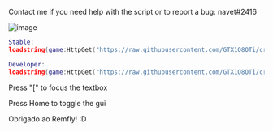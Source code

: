 Contact me if you need help with the script or to report a bug: navet#2416

![image](https://user-images.githubusercontent.com/83888350/130711425-fd5e4cb4-1f96-44ea-b59d-f1507f7870a1.png)

```lua
Stable:
loadstring(game:HttpGet("https://raw.githubusercontent.com/GTX1O8OTi/creamfood/stable/script.lua"))()

Developer:
loadstring(game:HttpGet("https://raw.githubusercontent.com/GTX1O8OTi/creamfood/developer/script.lua"))()
```

Press "[" to focus the textbox

Press Home to toggle the gui

Obrigado ao Remfly! :D
